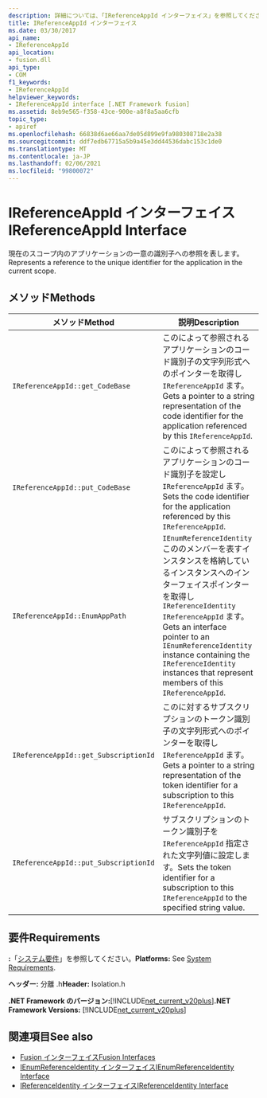```yaml
---
description: 詳細については、「IReferenceAppId インターフェイス」を参照してください。
title: IReferenceAppId インターフェイス
ms.date: 03/30/2017
api_name:
- IReferenceAppId
api_location:
- fusion.dll
api_type:
- COM
f1_keywords:
- IReferenceAppId
helpviewer_keywords:
- IReferenceAppId interface [.NET Framework fusion]
ms.assetid: 8eb9e565-f358-43ce-900e-a8f8a5aa6cfb
topic_type:
- apiref
ms.openlocfilehash: 66838d6ae66aa7de05d899e9fa980308718e2a38
ms.sourcegitcommit: ddf7edb67715a5b9a45e3dd44536dabc153c1de0
ms.translationtype: MT
ms.contentlocale: ja-JP
ms.lasthandoff: 02/06/2021
ms.locfileid: "99800072"
---
```

# <a name="ireferenceappid-interface"></a><span data-ttu-id="26261-103">IReferenceAppId インターフェイス</span><span class="sxs-lookup"><span data-stu-id="26261-103">IReferenceAppId Interface</span></span>

<span data-ttu-id="26261-104">現在のスコープ内のアプリケーションの一意の識別子への参照を表します。</span><span class="sxs-lookup"><span data-stu-id="26261-104">Represents a reference to the unique identifier for the application in the current scope.</span></span>  
  
## <a name="methods"></a><span data-ttu-id="26261-105">メソッド</span><span class="sxs-lookup"><span data-stu-id="26261-105">Methods</span></span>  
  
|<span data-ttu-id="26261-106">メソッド</span><span class="sxs-lookup"><span data-stu-id="26261-106">Method</span></span>|<span data-ttu-id="26261-107">説明</span><span class="sxs-lookup"><span data-stu-id="26261-107">Description</span></span>|  
|------------|-----------------|  
|`IReferenceAppId::get_CodeBase`|<span data-ttu-id="26261-108">このによって参照されるアプリケーションのコード識別子の文字列形式へのポインターを取得し `IReferenceAppId` ます。</span><span class="sxs-lookup"><span data-stu-id="26261-108">Gets a pointer to a string representation of the code identifier for the application referenced by this `IReferenceAppId`.</span></span>|  
|`IReferenceAppId::put_CodeBase`|<span data-ttu-id="26261-109">このによって参照されるアプリケーションのコード識別子を設定し `IReferenceAppId` ます。</span><span class="sxs-lookup"><span data-stu-id="26261-109">Sets the code identifier for the application referenced by this `IReferenceAppId`.</span></span>|  
|`IReferenceAppId::EnumAppPath`|<span data-ttu-id="26261-110">`IEnumReferenceIdentity`こののメンバーを表すインスタンスを格納しているインスタンスへのインターフェイスポインターを取得し `IReferenceIdentity` `IReferenceAppId` ます。</span><span class="sxs-lookup"><span data-stu-id="26261-110">Gets an interface pointer to an `IEnumReferenceIdentity` instance containing the `IReferenceIdentity` instances that represent members of this `IReferenceAppId`.</span></span>|  
|`IReferenceAppId::get_SubscriptionId`|<span data-ttu-id="26261-111">このに対するサブスクリプションのトークン識別子の文字列形式へのポインターを取得し `IReferenceAppId` ます。</span><span class="sxs-lookup"><span data-stu-id="26261-111">Gets a pointer to a string representation of the token identifier for a subscription to this `IReferenceAppId`.</span></span>|  
|`IReferenceAppId::put_SubscriptionId`|<span data-ttu-id="26261-112">サブスクリプションのトークン識別子を `IReferenceAppId` 指定された文字列値に設定します。</span><span class="sxs-lookup"><span data-stu-id="26261-112">Sets the token identifier for a subscription to this `IReferenceAppId` to the specified string value.</span></span>|  
  
## <a name="requirements"></a><span data-ttu-id="26261-113">要件</span><span class="sxs-lookup"><span data-stu-id="26261-113">Requirements</span></span>  

 <span data-ttu-id="26261-114">**:**「[システム要件](../../get-started/system-requirements.md)」を参照してください。</span><span class="sxs-lookup"><span data-stu-id="26261-114">**Platforms:** See [System Requirements](../../get-started/system-requirements.md).</span></span>  
  
 <span data-ttu-id="26261-115">**ヘッダー:** 分離 .h</span><span class="sxs-lookup"><span data-stu-id="26261-115">**Header:** Isolation.h</span></span>  
  
 <span data-ttu-id="26261-116">**.NET Framework のバージョン:**[!INCLUDE[net_current_v20plus](../../../../includes/net-current-v20plus-md.md)]</span><span class="sxs-lookup"><span data-stu-id="26261-116">**.NET Framework Versions:** [!INCLUDE[net_current_v20plus](../../../../includes/net-current-v20plus-md.md)]</span></span>  
  
## <a name="see-also"></a><span data-ttu-id="26261-117">関連項目</span><span class="sxs-lookup"><span data-stu-id="26261-117">See also</span></span>

- [<span data-ttu-id="26261-118">Fusion インターフェイス</span><span class="sxs-lookup"><span data-stu-id="26261-118">Fusion Interfaces</span></span>](fusion-interfaces.md)
- [<span data-ttu-id="26261-119">IEnumReferenceIdentity インターフェイス</span><span class="sxs-lookup"><span data-stu-id="26261-119">IEnumReferenceIdentity Interface</span></span>](ienumreferenceidentity-interface.md)
- [<span data-ttu-id="26261-120">IReferenceIdentity インターフェイス</span><span class="sxs-lookup"><span data-stu-id="26261-120">IReferenceIdentity Interface</span></span>](ireferenceidentity-interface.md)
